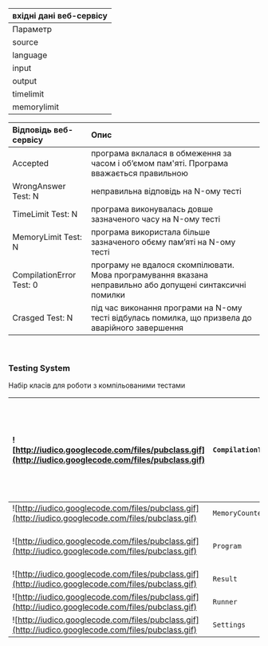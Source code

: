 |вхідні дані веб-сервісу|
|:------------------------------------------|
|Параметр|Тип|Опис|
|source|string|текстове представлення відповіді користувача, тобто коду програми|
|language|string|мова програмування, яка визначена у тесті|
|input|string[.md](.md)|набір вхідних даних програми|
|output|string[.md](.md)|відповідний набір до input очікуваних результатів виконання програми|
|timelimit|int|максимальний допустимий час виконання програми у мілісекундах|
|memorylimit|Int|максимальний допустимий об’єм оперативної пам’яті в кілобайтах, який може використовувати програма|

|Відповідь веб-сервісу|Опис|
|:---------------------------------------|:-------|
|Accepted|програма вклалася в обмеження за часом і об’ємом пам'яті. Програма вважається правильною|
|WrongAnswer Test: N|неправильна відповідь на N-ому тесті|
|TimeLimit Test: N|програма виконувалась довше зазначеного часу на      N-ому тесті|
|MemoryLimit Test: N|програма використала більше зазначеного обєму пам’яті на N-ому тесті|
|CompilationError Test: 0|програму не вдалося скомпілювати. Мова програмування вказана неправильно або допущені синтаксичні помилки|
|Crasged Test: N|під час виконання програми на N-ому тесті відбулась помилка, що призвела до аварійного завершення|
<br />

### Testing System ###
Набір класів для роботи з компільованими тестами

|![http://iudico.googlecode.com/files/pubclass.gif](http://iudico.googlecode.com/files/pubclass.gif)|`CompilationTester`|  Main component class. Compiles provided source and runnes **.exe files againts tests.**|
|:--------------------------------------------------------------------------------------------------|:------------------|:-----------------------------------------------------------|
|![http://iudico.googlecode.com/files/pubclass.gif](http://iudico.googlecode.com/files/pubclass.gif)|`MemoryCounter`|  |
|![http://iudico.googlecode.com/files/pubclass.gif](http://iudico.googlecode.com/files/pubclass.gif)|`Program`|  This class represents program to test.|
|![http://iudico.googlecode.com/files/pubclass.gif](http://iudico.googlecode.com/files/pubclass.gif)|`Result`|  |
|![http://iudico.googlecode.com/files/pubclass.gif](http://iudico.googlecode.com/files/pubclass.gif)|`Runner`|  |
|![http://iudico.googlecode.com/files/pubclass.gif](http://iudico.googlecode.com/files/pubclass.gif)|`Settings`|  |
